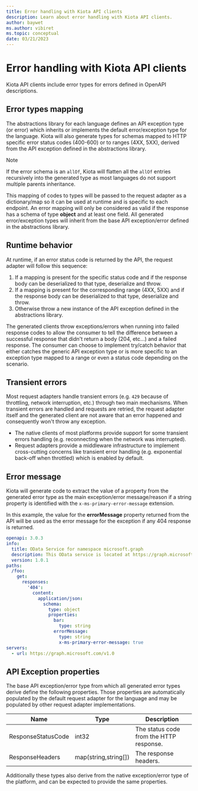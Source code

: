 ```yaml
---
title: Error handling with Kiota API clients
description: Learn about error handling with Kiota API clients.
author: baywet
ms.author: vibiret
ms.topic: conceptual
date: 03/21/2023
---
```


# Error handling with Kiota API clients

Kiota API clients include error types for errors defined in OpenAPI descriptions.

## Error types mapping

The abstractions library for each language defines an API exception type (or error) which inherits or implements the default error/exception type for the language. Kiota will also generate types for schemas mapped to HTTP specific error status codes (400-600) or to ranges (4XX, 5XX), derived from the API exception defined in the abstractions library.

> [!NOTE]
> If the error schema is an `allOf`, Kiota will flatten all the `allOf` entries recursively into the generated type as most languages do not support multiple parents inheritance.

This mapping of codes to types will be passed to the request adapter as a dictionary/map so it can be used at runtime and is specific to each endpoint. An error mapping will only be considered as valid if the response has a schema of type **object** and at least one field. All generated error/exception types will inherit from the base API exception/error defined in the abstractions library.

## Runtime behavior

At runtime, if an error status code is returned by the API, the request adapter will follow this sequence:

1. If a mapping is present for the specific status code and if the response body can be deserialized to that type, deserialize and throw.
1. If a mapping is present for the corresponding range (4XX, 5XX) and if the response body can be deserialized to that type, deserialize and throw.
1. Otherwise throw a new instance of the API exception defined in the abstractions library.

The generated clients throw exceptions/errors when running into failed response codes to allow the consumer to tell the difference between a successful response that didn't return a body (204, etc...) and a failed response. The consumer can choose to implement try/catch behavior that either catches the generic API exception type or is more specific to an exception type mapped to a range or even a status code depending on the scenario.

## Transient errors

Most request adapters handle transient errors (e.g. `429` because of throttling, network interruption, etc.) through two main mechanisms. When transient errors are handled and requests are retried, the request adapter itself and the generated client are not aware that an error happened and consequently won't throw any exception.

- The native clients of most platforms provide support for some transient errors handling (e.g. reconnecting when the network was interrupted).
- Request adapters provide a middleware infrastructure to implement cross-cutting concerns like transient error handling (e.g. exponential back-off when throttled) which is enabled by default.

## Error message

Kiota will generate code to extract the value of a property from the generated error type as the main exception/error message/reason if a string property is identified with the `x-ms-primary-error-message` extension.

In this example, the value for the **errorMessage** property returned from the API will be used as the error message for the exception if any 404 response is returned.

```yaml
openapi: 3.0.3
info:
  title: OData Service for namespace microsoft.graph
  description: This OData service is located at https://graph.microsoft.com/v1.0
  version: 1.0.1
paths:
  /foo:
    get:
      responses:
        '404':
          content:
            application/json:
              schema:
                type: object
                properties:
                  bar:
                    type: string
                  errorMessage:
                    type: string
                    x-ms-primary-error-message: true
servers:
  - url: https://graph.microsoft.com/v1.0
```

## API Exception properties

The base API exception/error type from which all generated error types derive define the following properties. Those properties are automatically populated by the default request adapter for the language and may be populated by other request adapter implementations.

| Name | Type | Description |
| ---- | ---- | ----------- |
| ResponseStatusCode | int32 | The status code from the HTTP response. |
| ResponseHeaders | map(string,string[]) | The response headers. |

Additionally these types also derive from the native exception/error type of the platform, and can be expected to provide the same properties.
